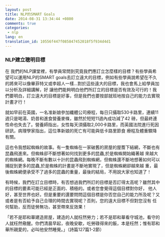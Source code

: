```yaml
---
layout: post
title: NLP的SMART Goals
date: 2014-08-31 13:34:44 +0800
comments: true
categories:
 - nlp
lang: en
translation_id: 10556f447f085847452018f5f934d4d1
---
```


### NLP建立聰明目標

在 我們的NLP課堂裡，有學員常問到究竟我們應訂立怎麼樣的目標？有些學員希望可以運用NLP的SMART goals去訂立遠大的目標，例如有些學員說希望在不久的將來可以像畢菲特又或李超人一樣…對於這些遠大的目標，我也會馬上給學員加以分析及詳細講解，好 讓他們能夠明白他們所訂立的目標是否有效及可行的！我們要明白，訂立遠大的目標是好事，但是我們也要按部就班地按自己的能力去實現計畫才行！

就如早前在英國，一名准新娘參加纖體公司療程，每日只攝取530卡路里，連續11週只是喝湯、奶昔和進食營養麥條，雖然於短短11週內成功減了42 磅，但最終連性命也失去了。營養師指出，女性每天須攝取2,000卡路里，而英國法院進行死因研訊，病理學家指出，這位準新娘的死亡有可能與低卡路里節食 療程及體重驟降有關。

這也令我想起蜘蛛的故事。有一隻蜘蛛在一家破舊的房屋的屋簷下結網，不斷也有昆蟲飛進來。但蜘蛛卻不斷想著如何找到更多的昆蟲,於是蜘蛛開始織著越 來越大的蜘蛛網。每晚不斷有數以十計的昆蟲飛到蜘蛛網，但蜘蛛還不斷地想著如何可以捕捉到更多的昆蟲,於是蜘蛛的計畫是不斷地實現了，但是蜘蛛網卻越來越 重，最後蜘蛛網便承受不了過多的昆蟲的重量，最後的結局，不用說大家也知道了！

有時候，我們在訂立目標時，有否想過我們所訂的目標是否訂得太高呢？雖然其中的目標的要素可能已經是正面的、積極的。或者您會覺得這個目標對你好， 他人好，甚至世界也好。但是重要的還要問問這個目標是你否您自己的能力所及呢？又或者是有否給予自己合理的時間去實現呢？否則，您的遠大目標不但對您沒有 任何幫助，反而徒勞無功，甚至帶來反效果！

「若不是耶和華建造房屋，建造的人就枉然勞力；若不是耶和華看守城池，看守的人就枉然儆醒。你們清晨早起，夜晚安歇，吃勞碌得來的飯，本是枉然；惟有耶和華所親愛的，必叫他安然睡覺。」（詩篇127篇1-2節）
